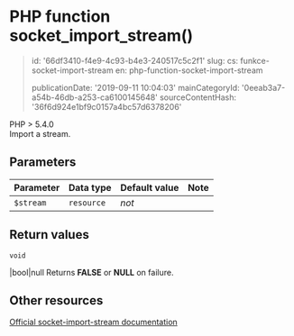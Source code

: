 PHP function socket_import_stream()
===================================

> id: '66df3410-f4e9-4c93-b4e3-240517c5c2f1'
> slug:
> 	cs: funkce-socket-import-stream
> 	en: php-function-socket-import-stream
> 
> publicationDate: '2019-09-11 10:04:03'
> mainCategoryId: '0eeab3a7-a54b-46db-a253-ca6100145648'
> sourceContentHash: '36f6d924e1bf9c0157a4bc57d6378206'

PHP > 5.4.0<br/>
Import a stream.


Parameters
--------------

| Parameter | Data type | Default value | Note |
|-----|-----|-----|-----|
| `$stream` | `resource` | *not* | |


Return values
----------------

`void`

|bool|null Returns <b>FALSE</b> or <b>NULL</b> on failure.

Other resources
------------

[Official socket-import-stream documentation](https://www.php.net/manual/en/function.socket-import-stream.php)
